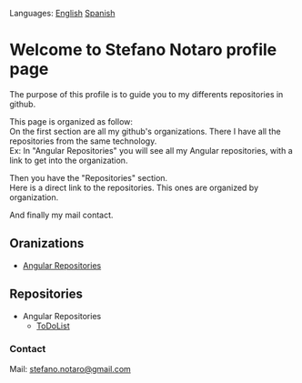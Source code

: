 Languages: [English](/README.md "English") [Spanish](/README.es.md "Spanish")
# Welcome to Stefano Notaro profile page

The purpose of this profile is to guide you to my differents repositories in github.

This page is organized as follow:  
  On the first section are all my github's organizations. There I have all the repositories from the same technology.  
  Ex: In "Angular Repositories" you will see all my Angular repositories, with a link to get into the organization.
  
  Then you have the "Repositories" section.  
  Here is a direct link to the repositories. This ones are organized by organization.
  
  And finally my mail contact.

## **Oranizations**

 - [Angular Repositories](https://github.com/StefanoNotaro-AngularRepositories "Angular Repositories")

## **Repositories**

- Angular Repositories
  - [ToDoList](https://github.com/StefanoNotaro-AngularRepositories/ToDoList "To-Do app project")

### **Contact**

Mail: stefano.notaro@gmail.com
